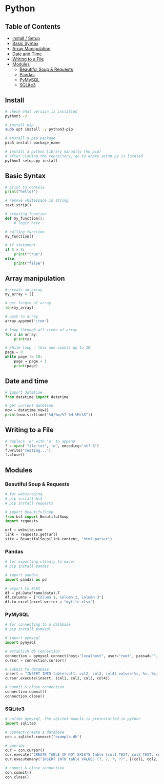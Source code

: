 # Python

## Table of Contents
- [Install / Setup](#install)
- [Basic Syntax](#basic-syntax)
- [Array Manipulation](#array-manipulation)
- [Date and Time](#date-and-time)
- [Writing to a File](#writing-to-a-file)
- [Modules](#modules)
    - [Beautiful Soup & Requests](#beautiful-soup--requests)
    - [Pandas](#pandas)
    - [PyMySQL](#pymysql)
    - [SQLite3](#sqlite3)


## Install
```bash
# check what version is installed
python3 -V

# install pip
sudo apt install -y python3-pip

# install a pip package
pip3 install package_name

# install a python library manually (no pip)
# after cloning the repository, go to where setup.py is located
python3 setup.py install
```

## Basic Syntax

```python
# print to console
print("hello!")

# remove whitespace in string
text.strip()

# creating function
def my_function():
	# logic here

# calling function
my_function()

# if statement
if 5 > 3:
	print("true")
else:
	print("false")
```


## Array manipulation

```python
# create an array
my_array = []

# get length of array
len(my_array)

# push to array
array.append('item')

# loop through all items of array
for x in array:
	print(x)

# while loop - this one counts up to 20
page = 0
while page != 20:
	page = page + 1
	print(page)

```

## Date and time

```python
# import datetime
from datetime import datetime

# get current datetime
now = datetime.now()
print(now.strftime("%d/%m/%Y %H:%M:%S"))
```

## Writing to a File
```python
# replace 'w' with 'a' to append
f = open('file.txt', 'w', encoding="utf-8")
f.write("Testing...")
f.close()
```

## Modules

### Beautiful Soup & Requests

```python
# for webscraping
# pip install bs4
# pip install requests

# import BeautifulSoup
from bs4 import BeautifulSoup
import requests

url = website.com
link = requests.get(url)
site = BeautifulSoup(link.content, "html-parser")
```

### Pandas

```python
# for exporting cleanly to excel
# pip install pandas

# import pandas
import pandas as pd

# export to XLSX
df = pd.DataFrame(data).T
df.columns = ["Column 1, Column 2, Column 3"]
df.to_excel(excel_writer = "myfile.xlsx")
```

### PyMySQL
```python
# for connecting to a database
# pip install pymysql

# import pymysql
import pymysql

# establish db connection
connection = pymysql.connect(host="localhost", user="root", passwd="", database="jobs")
cursor = connection.cursor()

# submit to database
insert = "INSERT INTO table(col1, col2, col3, col4) values(%s, %s, %s, %s);"
cursor.execute(insert, (col1, col2, col3, col4))

# commit & close connection
connection.commit()
connection.close()
```

### SQLite3
```python
# unlike pymysql, the sqlite3 module is preinstalled in python
import sqlite3

# connect/create a database
con = sqlite3.connect("example.db")

# queries
cur = con.cursor()
cur.execute("CREATE TABLE IF NOT EXISTS table (col1 TEXT, col2 TEXT, col3 TEXT col4 TEXT")
cur.executemany("INSERT INTO table VALUES (?, ?, ?, ?)", [(col1, col2, col3, col4)])

# commit & close connection
con.commit()
con.close()
```

